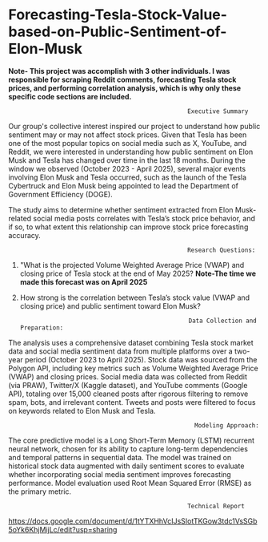 # Forecasting-Tesla-Stock-Value-based-on-Public-Sentiment-of-Elon-Musk
**Note- This project was accomplish with 3 other individuals. I was responsible for scraping Reddit comments, forecasting Tesla stock prices, and performing correlation analysis, which is why only these specific code sections are included.**

                                                      Executive Summary

Our group's collective interest inspired our project to understand how public sentiment may or may not affect stock prices. Given that Tesla has been one of the most popular topics on social media such as X, YouTube, and Reddit, we were interested in understanding how public sentiment on Elon Musk and Tesla has changed over time in the last 18 months. During the window we observed (October 2023 - April 2025), several major events involving Elon Musk and Tesla occurred, such as the launch of the Tesla Cybertruck and Elon Musk being appointed to lead the Department of Government Efficiency (DOGE). 

The study aims to determine whether sentiment extracted from Elon Musk-related social media posts correlates with Tesla’s stock price behavior, and if so, to what extent this relationship can improve stock price forecasting accuracy.

                                                      Research Questions:
1. "What is the projected Volume Weighted Average Price (VWAP) and closing price of Tesla stock at the end of May 2025? **Note-The time we made this forecast was on April 2025**
2. How strong is the correlation between Tesla’s stock value (VWAP and closing price) and public sentiment toward Elon Musk?
                                                      
                                                      Data Collection and Preparation:

The analysis uses a comprehensive dataset combining Tesla stock market data and social media sentiment data from multiple platforms over a two-year period (October 2023 to April 2025). Stock data was sourced from the Polygon API, including key metrics such as Volume Weighted Average Price (VWAP) and closing prices. Social media data was collected from Reddit (via PRAW), Twitter/X (Kaggle dataset), and YouTube comments (Google API), totaling over 15,000 cleaned posts after rigorous filtering to remove spam, bots, and irrelevant content. Tweets and posts were filtered to focus on keywords related to Elon Musk and Tesla.

                                                        Modeling Approach:

The core predictive model is a Long Short-Term Memory (LSTM) recurrent neural network, chosen for its ability to capture long-term dependencies and temporal patterns in sequential data. The model was trained on historical stock data augmented with daily sentiment scores to evaluate whether incorporating social media sentiment improves forecasting performance. Model evaluation used Root Mean Squared Error (RMSE) as the primary metric.

                                                      Technical Report
https://docs.google.com/document/d/1tYTXHhVcIJsSIotTKGow3tdc1VsSGb5oYk6KhjMijLc/edit?usp=sharing 



